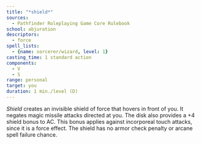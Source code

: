 ```yaml
---
title: "*shield*"
sources:
  - Pathfinder Roleplaying Game Core Rulebook
school: abjuration
descriptors:
  - force
spell_lists:
  - {name: sorcerer/wizard, level: 1}
casting_time: 1 standard action
components:
  - V
  - S
range: personal
target: you
duration: 1 min./level (D)
---
```


*Shield* creates an invisible shield of force that hovers in front of you. It negates magic missile attacks directed at you. The disk also provides a +4 shield bonus to AC. This bonus applies against incorporeal touch attacks, since it is a force effect. The shield has no armor check penalty or arcane spell failure chance.

